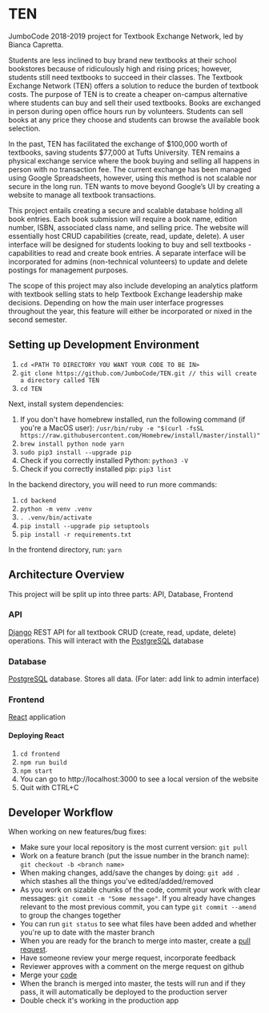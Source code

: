 # TEN
JumboCode 2018-2019 project for Textbook Exchange Network,  led by Bianca Capretta.

Students are less inclined to buy brand new textbooks at their school bookstores because of ridiculously high and rising prices; however, students still need textbooks to succeed in their classes. The Textbook Exchange Network (TEN) offers a solution to reduce the burden of textbook costs. The purpose of TEN is to create a cheaper on-campus alternative where students can buy and sell their used textbooks. Books are exchanged in person during open office hours run by volunteers. Students can sell books at any price they choose and students can browse the available book selection.

In the past, TEN has facilitated the exchange of $100,000 worth of textbooks, saving students $77,000 at Tufts University. TEN remains a physical exchange service where the book buying and selling all happens in person with no transaction fee. The current exchange has been managed using Google Spreadsheets, however, using this method is not scalable nor secure in the long run. TEN wants to move beyond Google’s UI by creating a website to manage all textbook transactions.

This project entails creating a secure and scalable database holding all book entries. Each book submission will require a book name, edition number, ISBN, associated class name, and selling price. The website will essentially host CRUD capabilities (create, read, update, delete). A user interface will be designed for students looking to buy and sell textbooks - capabilities to read and create book entries. A separate interface will be incorporated for admins (non-technical volunteers) to update and delete postings for management purposes.

The scope of this project may also include developing an analytics platform with textbook selling stats to help Textbook Exchange leadership make decisions. Depending on how the main user interface progresses throughout the year, this feature will either be incorporated or nixed in the second semester.

## Setting up Development Environment
1. `cd <PATH TO DIRECTORY YOU WANT YOUR CODE TO BE IN>`
2. `git clone https://github.com/JumboCode/TEN.git // this will create a directory
        called TEN`
3. `cd TEN`

Next, install system dependencies:
1. If you don't have homebrew installed, run the following command
(if you're a MacOS user): `/usr/bin/ruby -e "$(curl -fsSL https://raw.githubusercontent.com/Homebrew/install/master/install)"`
2. `brew install python node yarn`
3. `sudo pip3 install --upgrade pip`
4. Check if you correctly installed Python: `python3 -V`
5. Check if you correctly installed pip: `pip3 list`

In the backend directory, you will need to run more commands:
1. `cd backend`
2. `python -m venv .venv`
3. `. .venv/bin/activate`
4. `pip install --upgrade pip setuptools`
5. `pip install -r requirements.txt`

In the frontend directory, run: `yarn`

## Architecture Overview
This project will be split up into three parts: API, Database, Frontend

### API

[Django](https://www.djangoproject.com/) REST API for all textbook CRUD (create,
    read, update, delete) operations. This will interact with the
    [PostgreSQL](https://www.postgresql.org/) database

### Database

[PostgreSQL](https://www.postgresql.org/) database. Stores all data.
(For later: add link to admin interface)

### Frontend

[React](https://facebook.github.io/react/docs/hello-world.html) application

#### Deploying React
1. `cd frontend`
2. `npm run build`
3. `npm start`
4. You can go to http://localhost:3000 to see a local version of the website
6. Quit with CTRL+C

## Developer Workflow

When working on new features/bug fixes:
- Make sure your local repository is the most current version: `git pull`
- Work on a feature branch (put the issue number in the branch name): `git checkout -b <branch name>`
- When making changes, add/save the changes by doing: `git add .` which
stashes all the things you've edited/added/removed
- As you work on sizable chunks of the code, commit your work with clear messages: `git commit -m "Some message"`. If you already have changes relevant to the most previous commit, you can type `git commit --amend` to group the changes together
- You can run `git status` to see what files have been added and whether you're up to date with the master branch
- When you are ready for the branch to merge into master, create a [pull request](https://help.github.com/articles/creating-a-pull-request/).
- Have someone review your merge request, incorporate feedback
- Reviewer approves with a comment on the merge request on github
- Merge your [code](https://help.github.com/articles/merging-a-pull-request/)
- When the branch is merged into master, the tests will run and if they pass, it
  will automatically be deployed to the production server
- Double check it's working in the production app
